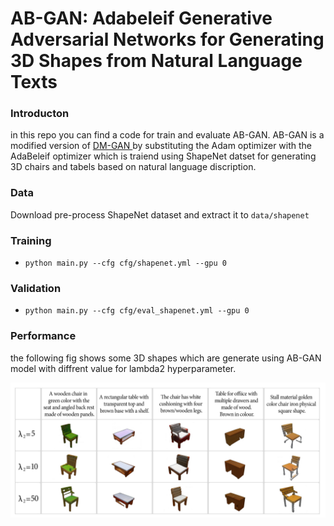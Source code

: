 # AB-GAN: Adabeleif Generative Adversarial Networks for Generating 3D Shapes from Natural Language Texts 
### Introducton

in this repo you can find a code for train and evaluate AB-GAN.
AB-GAN is a modified version of [DM-GAN ](https://arxiv.org/abs/1904.01310) by substituting the Adam optimizer with the AdaBeleif optimizer which is traiend using ShapeNet datset for generating 3D chairs and tabels based on natural language discription.

### Data

Download pre-process ShapeNet dataset and extract it to `data/shapenet`

### Training


- `python main.py --cfg cfg/shapenet.yml --gpu 0`
### Validation

- `python main.py --cfg cfg/eval_shapenet.yml --gpu 0`

### Performance

the following fig shows some 3D shapes which are generate using  AB-GAN model with diffrent value for lambda2 hyperparameter. 

![alt text](AB-GAN.png)


